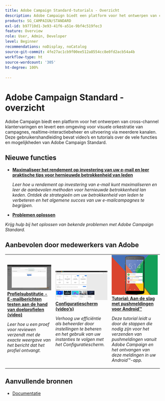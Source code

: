 ```yaml
---
title: Adobe Campaign Standard-tutorials - Overzicht
description: Adobe Campaign biedt een platform voor het ontwerpen van cross-channel klantervaringen en levert een omgeving voor visuele orkestratie van campagnes, realtime-interactiebeheer en uitvoering via meerdere kanalen. Deze gebruikershandleiding bevat video’s en tutorials over de vele functies en mogelijkheden van Adobe Campaign Standard.
products: SG_CAMPAIGN/STANDARD
exl-id: b97710d1-3e93-41f6-a51e-9bf4c519fec3
feature: Overview
role: User, Admin, Developer
level: Beginner
recommendations: noDisplay, noCatalog
source-git-commit: 4fe27ac1cb9f00ee512a8554cc8e0fd2acb54a4b
workflow-type: ht
source-wordcount: '305'
ht-degree: 100%

---
```


# Adobe Campaign Standard - overzicht

Adobe Campaign biedt een platform voor het ontwerpen van cross-channel klantervaringen en levert een omgeving voor visuele orkestratie van campagnes, realtime-interactiebeheer en uitvoering via meerdere kanalen. Deze gebruikershandleiding bevat video’s en tutorials over de vele functies en mogelijkheden van Adobe Campaign Standard.

## Nieuwe functies

* **[Maximaliseer het rendement op investering van uw e-mail en leer praktische tips voor hernieuwde betrokkenheid van leden](https://experienceleague.adobe.com/docs/campaign-learn/tutorials/strategy/campaign-maximize-email-best-practices.html?lang=nl)**

   *Leer hoe u rendement op investering van e-mail kunt maximaliseren en leer de aanbevolen methoden voor hernieuwde betrokkenheid lan keden. Ontdek de strategieën om uw betrokkenheid van leden te verbeteren en het algemene succes van uw e-mailcampagnes te begrijpen.*

* **[Problemen oplossen](https://experienceleague.adobe.com/docs/campaign-standard-learn/troubleshooting/overview.html?lang=nl)**

*Krijg hulp bij het oplossen van bekende problemen met Adobe Campaign Standard.*

## Aanbevolen door medewerkers van Adobe

<table>
<tr>
  <td>
    <a href="./communication-channels/email/profile-substitution.md"> 
      <img alt="Profielsubstitutie - E-mailberichten testen aan de hand van doelprofielen (video)" src="./assets/substitution_tab.png"/>
    </a>
    <div>
      <a href="./communication-channels/email/profile-substitution.md">
    <strong>Profielsubstitutie - E-mailberichten testen aan de hand van doelprofielen (video)</strong>
    </a>
    </div>
    <p>
    <em>Leer hoe u een proef voor reviewen verzendt met de exacte weergave van het bericht dat het profiel ontvangt.</em>
    <p>
  </td>
   <td>
    <a href="https://experienceleague.adobe.com/docs/campaign-standard-learn/control-panel/control-panel-overview.html?lang=nl">
      <img alt="Configuratiescherm (video’s)" src="./assets/control-panel.png" />
    </a>
    <div>
    <a href="https://experienceleague.adobe.com/docs/campaign-standard-learn/control-panel/control-panel-overview.html?lang=nl">
    <strong>Configuratiescherm (video’s)</strong>
    </a>
    </div>
    <p>
    <em> Verhoog uw efficiëntie als beheerder door instellingen te beheren en het gebruik van uw instanties te volgen met het Configuratiescherm.</em>
    <p>
  </td>
  <td>
    <a href="https://experienceleague.adobe.com/docs/campaign-standard-learn/getting-started-with-push-notifications-android/introduction.html?lang=nl">
      <img alt="Tutorial: Aan de slag met pushmeldingen voor Android" src="./assets/push-for-android.png" />
    </a>
    <div>
      <a href="https://experienceleague.adobe.com/docs/campaign-standard-learn/getting-started-with-push-notifications-android/introduction.html?lang=nl">
    <strong>Tutorial: Aan de slag met pushmeldingen voor Android™</strong>
    </a>
    </div>
    <p>
    <em>Deze tutorial leidt u door de stappen die nodig zijn voor het verzenden van pushmeldingen vanuit Adobe Campaign en het ontvangen van deze meldingen in uw Android™-app. </em>
    <p>
  </td>
</tr>
</table>

## Aanvullende bronnen

* [Documentatie](https://experienceleague.adobe.com/docs/campaign-standard/using/campaign-standard-home.html?lang=nl)
